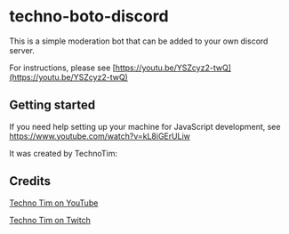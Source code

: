# techno-boto-discord

This is a simple moderation bot that can be added to your own discord server.

For instructions, please see [https://youtu.be/YSZcyz2-twQ](https://youtu.be/YSZcyz2-twQ)

## Getting started

If you need help setting up your machine for JavaScript development, see https://www.youtube.com/watch?v=kL8iGErULiw

It was created by TechnoTim:

## Credits

[Techno Tim on YouTube](https://www.youtube.com/TechnoTimLive)

[Techno Tim on Twitch](https://www.twitch.tv/technotim)
